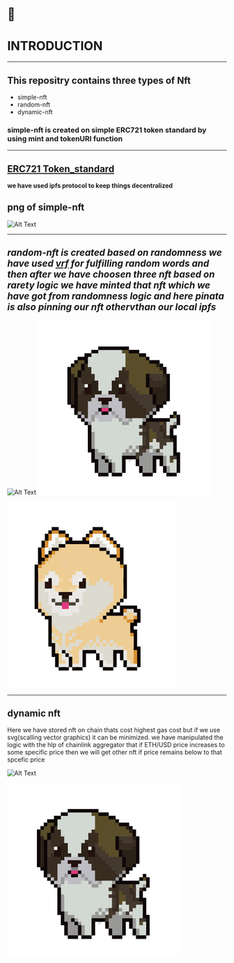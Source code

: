  # 👋
# INTRODUCTION   
_________________________________________________________________________________________________________________________________________________________________________________________________________________
## This repositry contains three types of Nft
* simple-nft
* random-nft
* dynamic-nft

### simple-nft is created on simple ERC721 token standard by using mint and tokenURI function
-----------------------------------------------------------------------------------------------
[ERC721 Token_standard](https://github.com/OpenZeppelin/openzeppelin-contracts/blob/master/contracts/token/ERC721/ERC721.sol)
------------------------------------
**we have used ipfs protocol to keep things decentralized**
## png of simple-nft

![Alt Text](https://ipfs.io/ipfs/QmSsYRx3LpDAb1GZQm7zZ1AuHZjfbPkD6J7s9r41xu1mf8?filename=pug.png)

--------------------------------------------------------------------------------
*random-nft is created based on randomness we have used  [vrf](https://github.com/smartcontractkit/chainlink/blob/develop/contracts/src/v0.8/vrf/VRFConsumerBaseV2.sol) for fulfilling
random words and then after we have choosen three nft based on rarety logic we have minted that nft which we have got from randomness logic and here pinata is also pinning our nft othervthan our local ipfs*
----------------------------------------------------------------------------------------------------------------------------------------
 
   ![Alt Text](https://ipfs.io/ipfs/QmSsYRx3LpDAb1GZQm7zZ1AuHZjfbPkD6J7s9r41xu1mf8?filename=pug.png)  ![Alt Text](https://github.com/helloiampratyush/NFT/blob/main/images/randomNft/st-bernard.png)
                                                       
   ![Alt Text](https://github.com/helloiampratyush/NFT/blob/main/images/randomNft/shiba-inu.png) 

 ------------------------------------------------------------------------------------------------------------------------------------------
## dynamic nft

Here we have stored nft on chain thats cost highest gas cost but if we use svg(scalling vector graphics) it can be minimized.
we have manipulated the logic with the hlp of chainlink aggregator that if ETH/USD price increases to some specific price then we will get other nft if 
price remains below to that spcefic price

  ![Alt Text]()  


 ![Alt Text](https://github.com/helloiampratyush/NFT/blob/main/images/randomNft/st-bernard.png)

   




